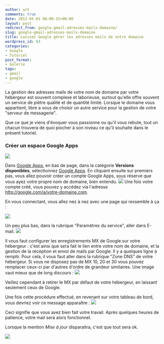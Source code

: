 ```yaml
---
author: art
comments: true
date: 2012-05-01 08:00:15+00:00
layout: post
redirect_from: google-gmail-adresses-mails-domaine/
slug: google-gmail-adresses-mails-domaine
title: Laissez Google gérer les adresses mails de votre domaine
wordpress_id: 63
categories:
- Google
- Tutoriel
post_format:
- Galerie
tags:
- gmail
- google
---
```


La gestion des adresses mails de votre nom de domaine par votre hébergeur est souvent complexe et laborieuse, surtout qu'elle offre souvent un service de piètre qualité et de quantité limité. Lorsque le domaine vous appartient, libre a vous de choisir un autre service pour la gestion de votre "serveur de messagerie".

Que ce que je viens d'évoquer vous passionne ou qu'il vous rebute, tout un chacun trouvera de quoi piocher à son niveau ce qu'il souhaite dans le présent tutoriel.


### Créer un espace Google Apps


![](https://static.irz.fr/2010/12/hiro-2010-12-27-%C3%A0-13.47.22-1024x680.png)

Dans [Google Apps](http://google.com/a/), en bas de page, dans la catégorie **Versions disponibles**, sélectionnez [Google Apps](http://www.google.com/apps/intl/fr/group/index.html). En cliquant ensuite sur premiers pas, vous allez pouvoir créer un compte Google Apps, sous réserve que vous ayez votre propre nom de domaine, bien entendu.
![](https://static.irz.fr/2011/01/hiro-2010-12-27-à-21.56.15.png)
Une fois votre compte créé, vous pouvez y accédez via l'adresse http://google.com/a/votre-domaine.com.

En vous connectant, vous allez nez à nez avec une page qui ressemble à ça :

![](https://static.irz.fr/2010/12/png-1024x716.)

Un peu plus bas, dans la rubrique "Paramètres du service", aller dans E-mail.
![](https://static.irz.fr/2011/01/cerberus-2010-12-28-à-01.32.06.png)

Il vous faut configurer les enregistrements MX de Google sur votre hébergeur : c'est ainsi que sera fait le lien entre votre nom de domaine, et la gestion de la réception et envoi de mails par Google. Il y a quelques ligne à remplir. Pour cela, il vous faut aller dans la rubrique "Zone DNS" de votre hébergeur. Si vous ne disposez pas de MX 10, 20 et 30 vous pouvez remplacer ceux-ci par d'autres d'ordre de grandeur similaires. Une image vaut mieux que de long discours :
![](https://static.irz.fr/2011/01/mx-google.png)

Veillez cependant à retirer le MX par défaut de votre hébergeur, en laissant seulement ceux de Google.

Une fois cette procédure effectué, en revenant sur votre tableau de bord, vous devriez voir ce message apparaître :
[![](https://static.irz.fr/2011/01/cerberus-2010-12-28-à-01.45.39.png)](https://static.irz.fr/2011/01/cerberus-2010-12-28-à-01.45.39.png)

Ceci signifie que vous avez bien fait votre travail. Après quelques heures de patience, votre mail sera alors fonctionnel.

Lorsque la mention _Mise à jour_ disparaitra, c'est que tout sera ok.

![](https://static.irz.fr/2011/01/cerberus-2010-12-28-à-10.20.03.png)

